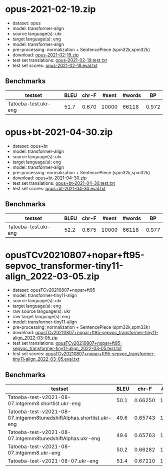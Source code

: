 # opus-2021-02-19.zip

* dataset: opus
* model: transformer-align
* source language(s): ukr
* target language(s): eng
* model: transformer-align
* pre-processing: normalization + SentencePiece (spm32k,spm32k)
* download: [opus-2021-02-19.zip](https://object.pouta.csc.fi/Tatoeba-MT-models/ukr-eng/opus-2021-02-19.zip)
* test set translations: [opus-2021-02-19.test.txt](https://object.pouta.csc.fi/Tatoeba-MT-models/ukr-eng/opus-2021-02-19.test.txt)
* test set scores: [opus-2021-02-19.eval.txt](https://object.pouta.csc.fi/Tatoeba-MT-models/ukr-eng/opus-2021-02-19.eval.txt)

## Benchmarks

| testset | BLEU  | chr-F | #sent | #words | BP |
|---------|-------|-------|-------|--------|----|
| Tatoeba-test.ukr-eng 	| 51.7 	| 0.670 	| 10000 	| 66118 	| 0.972 |



# opus+bt-2021-04-30.zip

* dataset: opus+bt
* model: transformer-align
* source language(s): ukr
* target language(s): eng
* model: transformer-align
* pre-processing: normalization + SentencePiece (spm32k,spm32k)
* download: [opus+bt-2021-04-30.zip](https://object.pouta.csc.fi/Tatoeba-MT-models/ukr-eng/opus+bt-2021-04-30.zip)
* test set translations: [opus+bt-2021-04-30.test.txt](https://object.pouta.csc.fi/Tatoeba-MT-models/ukr-eng/opus+bt-2021-04-30.test.txt)
* test set scores: [opus+bt-2021-04-30.eval.txt](https://object.pouta.csc.fi/Tatoeba-MT-models/ukr-eng/opus+bt-2021-04-30.eval.txt)

## Benchmarks

| testset | BLEU  | chr-F | #sent | #words | BP |
|---------|-------|-------|-------|--------|----|
| Tatoeba-test.ukr-eng 	| 52.2 	| 0.675 	| 10000 	| 66118 	| 0.977 |


# opusTCv20210807+nopar+ft95-sepvoc_transformer-tiny11-align_2022-03-05.zip

* dataset: opusTCv20210807+nopar+ft95
* model: transformer-tiny11-align
* source language(s): ukr
* target language(s): eng
* raw source language(s): ukr
* raw target language(s): eng
* model: transformer-tiny11-align
* pre-processing: normalization + SentencePiece (spm32k,spm32k)
* download: [opusTCv20210807+nopar+ft95-sepvoc_transformer-tiny11-align_2022-03-05.zip](https://object.pouta.csc.fi/Tatoeba-MT-models/ukr-eng/opusTCv20210807+nopar+ft95-sepvoc_transformer-tiny11-align_2022-03-05.zip)
* test set translations: [opusTCv20210807+nopar+ft95-sepvoc_transformer-tiny11-align_2022-03-05.test.txt](https://object.pouta.csc.fi/Tatoeba-MT-models/ukr-eng/opusTCv20210807+nopar+ft95-sepvoc_transformer-tiny11-align_2022-03-05.test.txt)
* test set scores: [opusTCv20210807+nopar+ft95-sepvoc_transformer-tiny11-align_2022-03-05.eval.txt](https://object.pouta.csc.fi/Tatoeba-MT-models/ukr-eng/opusTCv20210807+nopar+ft95-sepvoc_transformer-tiny11-align_2022-03-05.eval.txt)

## Benchmarks

| testset | BLEU  | chr-F | #sent | #words | BP |
|---------|-------|-------|-------|--------|----|
| Tatoeba-test-v2021-08-07.intgemm8.shortlist.ukr-eng 	| 50.1 	| 0.66250 	| 10000 	| 67543 	| 0.981 |
| Tatoeba-test-v2021-08-07.intgemm8tunedshiftAlphas.shortlist.ukr-eng 	| 49.6 	| 0.65743 	| 10000 	| 67543 	| 0.979 |
| Tatoeba-test-v2021-08-07.intgemm8tunedshiftAlphas.ukr-eng 	| 49.6 	| 0.65763 	| 10000 	| 67543 	| 0.979 |
| Tatoeba-test-v2021-08-07.intgemm8.ukr-eng 	| 50.2 	| 0.66282 	| 10000 	| 67543 	| 0.981 |
| Tatoeba-test-v2021-08-07.ukr-eng 	| 51.4 	| 0.67210 	| 10000 	| 67543 	| 0.981 |

